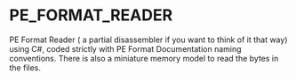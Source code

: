 # PE_FORMAT_READER
PE Format Reader ( a partial disassembler if you want to think of it that way) using C#, coded strictly with PE Format Documentation naming conventions. There is also a miniature memory model to read the bytes in the files. 
